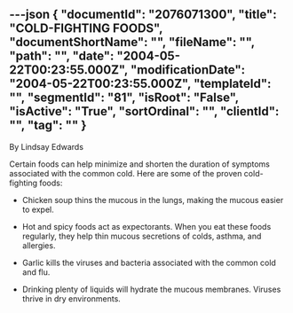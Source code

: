 ---json
{
  "documentId": "2076071300",
  "title": "COLD-FIGHTING FOODS",
  "documentShortName": "",
  "fileName": "",
  "path": "",
  "date": "2004-05-22T00:23:55.000Z",
  "modificationDate": "2004-05-22T00:23:55.000Z",
  "templateId": "",
  "segmentId": "81",
  "isRoot": "False",
  "isActive": "True",
  "sortOrdinal": "",
  "clientId": "",
  "tag": ""
}
---

By Lindsay Edwards 
 
Certain foods can help minimize and shorten the duration of symptoms associated with the common cold. Here are some of the proven cold-fighting foods: 

* Chicken soup thins the mucous in the lungs, making the mucous easier to expel.
 
* Hot and spicy foods act as expectorants. When you eat these foods regularly, they help thin mucous secretions of colds, asthma, and allergies. 

* Garlic kills the viruses and bacteria associated with the common cold and flu.

* Drinking plenty of liquids will hydrate the mucous membranes. Viruses thrive in dry environments.
